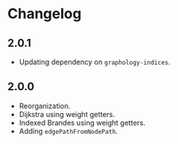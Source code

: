 # Changelog

## 2.0.1

- Updating dependency on `graphology-indices`.

## 2.0.0

- Reorganization.
- Dijkstra using weight getters.
- Indexed Brandes using weight getters.
- Adding `edgePathFromNodePath`.
